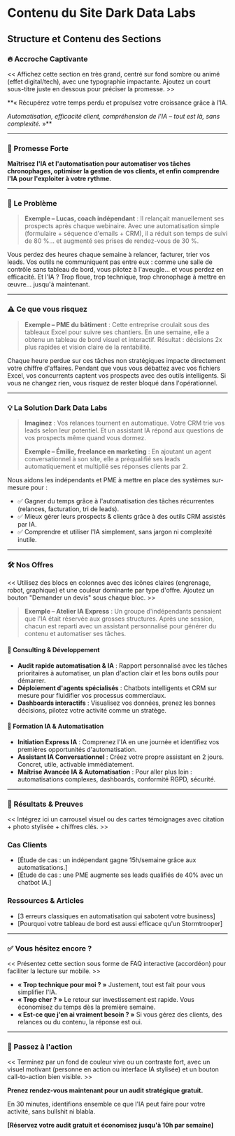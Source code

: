# Contenu du Site Dark Data Labs

## Structure et Contenu des Sections

### 🔥 Accroche Captivante

<< Affichez cette section en très grand, centré sur fond sombre ou animé (effet digital/tech), avec une typographie impactante. Ajoutez un court sous-titre juste en dessous pour préciser la promesse. >>

**« Récupérez votre temps perdu et propulsez votre croissance grâce à l'IA.

*Automatisation, efficacité client, compréhension de l'IA – tout est là, sans complexité.* »**

---

### 🌟 Promesse Forte

**Maîtrisez l'IA et l'automatisation pour automatiser vos tâches chronophages, optimiser la gestion de vos clients, et enfin comprendre l'IA pour l'exploiter à votre rythme.**

---

### 🎯 Le Problème

> **Exemple – Lucas, coach indépendant** : Il relançait manuellement ses prospects après chaque webinaire. Avec une automatisation simple (formulaire + séquence d'emails + CRM), il a réduit son temps de suivi de 80 %… et augmenté ses prises de rendez-vous de 30 %.

Vous perdez des heures chaque semaine à relancer, facturer, trier vos leads. Vos outils ne communiquent pas entre eux : comme une salle de contrôle sans tableau de bord, vous pilotez à l'aveugle... et vous perdez en efficacité. Et l'IA ? Trop floue, trop technique, trop chronophage à mettre en œuvre… jusqu'à maintenant.

---

### ⚠️ Ce que vous risquez

> **Exemple – PME du bâtiment** : Cette entreprise croulait sous des tableaux Excel pour suivre ses chantiers. En une semaine, elle a obtenu un tableau de bord visuel et interactif. Résultat : décisions 2x plus rapides et vision claire de la rentabilité.

Chaque heure perdue sur ces tâches non stratégiques impacte directement votre chiffre d'affaires. Pendant que vous vous débattez avec vos fichiers Excel, vos concurrents captent vos prospects avec des outils intelligents. Si vous ne changez rien, vous risquez de rester bloqué dans l'opérationnel.

---

### 💡 La Solution Dark Data Labs

> **Imaginez** : Vos relances tournent en automatique. Votre CRM trie vos leads selon leur potentiel. Et un assistant IA répond aux questions de vos prospects même quand vous dormez.
>
> **Exemple – Émilie, freelance en marketing** : En ajoutant un agent conversationnel à son site, elle a préqualifié ses leads automatiquement et multiplié ses réponses clients par 2.

Nous aidons les indépendants et PME à mettre en place des systèmes sur-mesure pour :

- ✅ Gagner du temps grâce à l'automatisation des tâches récurrentes (relances, facturation, tri de leads).
- ✅ Mieux gérer leurs prospects & clients grâce à des outils CRM assistés par IA.
- ✅ Comprendre et utiliser l'IA simplement, sans jargon ni complexité inutile.

---

### 🛠 Nos Offres

<< Utilisez des blocs en colonnes avec des icônes claires (engrenage, robot, graphique) et une couleur dominante par type d'offre. Ajoutez un bouton "Demander un devis" sous chaque bloc. >>

> **Exemple – Atelier IA Express** : Un groupe d'indépendants pensaient que l'IA était réservée aux grosses structures. Après une session, chacun est reparti avec un assistant personnalisé pour générer du contenu et automatiser ses tâches.

#### 🔹 Consulting & Développement

- **Audit rapide automatisation & IA** : Rapport personnalisé avec les tâches prioritaires à automatiser, un plan d'action clair et les bons outils pour démarrer.
- **Déploiement d'agents spécialisés** : Chatbots intelligents et CRM sur mesure pour fluidifier vos processus commerciaux.
- **Dashboards interactifs** : Visualisez vos données, prenez les bonnes décisions, pilotez votre activité comme un stratège.

#### 🔹 Formation IA & Automatisation

- **Initiation Express IA** : Comprenez l'IA en une journée et identifiez vos premières opportunités d'automatisation.
- **Assistant IA Conversationnel** : Créez votre propre assistant en 2 jours. Concret, utile, activable immédiatement.
- **Maîtrise Avancée IA & Automatisation** : Pour aller plus loin : automatisations complexes, dashboards, conformité RGPD, sécurité.

---

### 🏅 Résultats & Preuves

<< Intégrez ici un carrousel visuel ou des cartes témoignages avec citation + photo stylisée + chiffres clés. >>

### Cas Clients

- [Étude de cas : un indépendant gagne 15h/semaine grâce aux automatisations.]
- [Étude de cas : une PME augmente ses leads qualifiés de 40% avec un chatbot IA.]

### Ressources & Articles

- [3 erreurs classiques en automatisation qui sabotent votre business]
- [Pourquoi votre tableau de bord est aussi efficace qu'un Stormtrooper]

---

### ✅ Vous hésitez encore ?

<< Présentez cette section sous forme de FAQ interactive (accordéon) pour faciliter la lecture sur mobile. >>

- **« Trop technique pour moi ? »** Justement, tout est fait pour vous simplifier l'IA.
- **« Trop cher ? »** Le retour sur investissement est rapide. Vous économisez du temps dès la première semaine.
- **« Est-ce que j'en ai vraiment besoin ? »** Si vous gérez des clients, des relances ou du contenu, la réponse est oui.

---

### 🚀 Passez à l'action

<< Terminez par un fond de couleur vive ou un contraste fort, avec un visuel motivant (personne en action ou interface IA stylisée) et un bouton call-to-action bien visible. >>

**Prenez rendez-vous maintenant pour un audit stratégique gratuit.**

En 30 minutes, identifions ensemble ce que l'IA peut faire pour votre activité, sans bullshit ni blabla.

**[Réservez votre audit gratuit et économisez jusqu'à 10h par semaine]**
